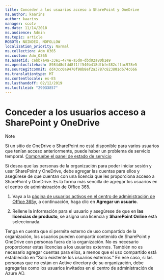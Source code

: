 ```yaml
---
title: Conceder a los usuarios acceso a SharePoint y OneDrive
ms.author: kaarins
author: kaarins
manager: scotv
ms.date: 11/14/2018
ms.audience: Admin
ms.topic: article
ROBOTS: NOINDEX, NOFOLLOW
localization_priority: Normal
ms.collection: Adm_O365
ms.custom: Adm_O365
ms.assetid: cebb7a4a-33e1-474e-a5d0-dbd02a80b1e9
ms.openlocfilehash: 8984d8dfdd8f1ff540b418dfbfe382cffac978e5
ms.sourcegitcommit: dd43cc0a9470f98b8ef2a3787c823801d674c666
ms.translationtype: MT
ms.contentlocale: es-ES
ms.lasthandoff: 02/12/2019
ms.locfileid: "29933857"
---
```

# <a name="give-users-access-to-sharepoint-and-onedrive"></a>Conceder a los usuarios acceso a SharePoint y OneDrive

> [!NOTE]
> Si un sitio de OneDrive o SharePoint no está disponible para varios usuarios que tenían acceso anteriormente, puede haber un problema de servicio temporal. [Compruebe el panel de estado de servicio](https://portal.office.com/adminportal/home#/servicehealth)
  
Si desea que las personas de la organización para poder iniciar sesión y usar SharePoint y OneDrive, debe agregar las cuentas para ellos y asegúrese de que cuentan con una licencia que les proporciona acceso a SharePoint y OneDrive. Es la forma más sencilla de agregar los usuarios en el centro de administración de Office 365.
  
1. Vaya a la [página de usuarios activos en el centro de administración de Office 365](https://portal.office.com/adminportal/home#/users)y, a continuación, haga clic en **Agregar un usuario**.
    
2. Rellene la información para el usuario y asegúrese de que en **las licencias de producto**, se asigna una licencia y **SharePoint Online** está seleccionada. 
    
Tenga en cuenta que si permite externo de uso compartido de la organización, los usuarios pueden compartir contenido de SharePoint y OneDrive con personas fuera de la organización. No es necesario proporcionar estas licencias a los usuarios externos. También no es necesario agregar cuentas para ellos, a menos que el uso compartido está establecido en "Solo existente los usuarios externos." En ese caso, si las personas que no están en Active directory de su organización, debe agregarlas como los usuarios invitados en el centro de administración de Azure AD.
  

